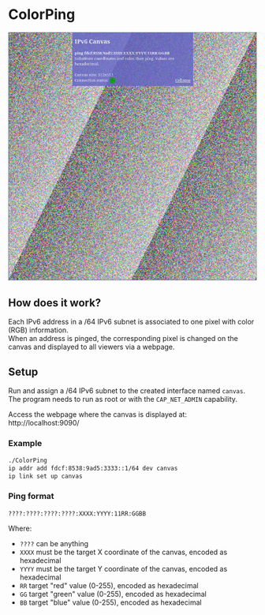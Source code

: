 # ColorPing
![IPv6 Canvas example](screenshot.png?raw=true)

## How does it work?
Each IPv6 address in a /64 IPv6 subnet is associated to one pixel with color (RGB) information.  
When an address is pinged, the corresponding pixel is changed on the canvas and displayed
to all viewers via a webpage.

## Setup
Run and assign a /64 IPv6 subnet to the created interface named `canvas`.
The program needs to run as root or with the `CAP_NET_ADMIN` capability.

Access the webpage where the canvas is displayed at: http://localhost:9090/

### Example
```
./ColorPing
ip addr add fdcf:8538:9ad5:3333::1/64 dev canvas
ip link set up canvas
```
### Ping format
```
????:????:????:????:XXXX:YYYY:11RR:GGBB
```
Where:
- ``????`` can be anything
- ``XXXX`` must be the target X coordinate of the canvas, encoded as hexadecimal
- ``YYYY`` must be the target Y coordinate of the canvas, encoded as hexadecimal
- ``RR`` target "red" value (0-255), encoded as hexadecimal
- ``GG`` target "green" value (0-255), encoded as hexadecimal
- ``BB`` target "blue" value (0-255), encoded as hexadecimal
